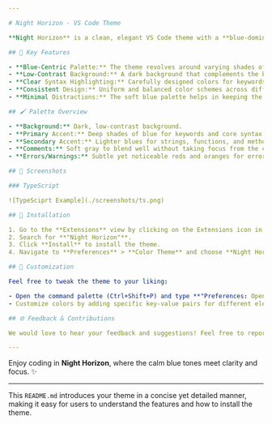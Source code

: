 ```yaml
---

# Night Horizon - VS Code Theme

**Night Horizon** is a clean, elegant VS Code theme with a **blue-dominant** color palette, designed to provide a calming, distraction-free coding environment. This theme is perfect for developers who enjoy working in a cool-toned atmosphere, optimizing both aesthetics and readability.

## 🌟 Key Features

- **Blue-Centric Palette:** The theme revolves around varying shades of blue, creating a soothing coding environment without sacrificing clarity.
- **Low-Contrast Background:** A dark background that complements the blue tones, reducing eye strain and improving focus during long coding sessions.
- **Clear Syntax Highlighting:** Carefully designed colors for keywords, strings, comments, and functions, making the code more readable.
- **Consistent Design:** Uniform and balanced color schemes across different file types (JavaScript, TypeScript, HTML, CSS, etc.).
- **Minimal Distractions:** The soft blue palette helps in keeping the interface clean, allowing you to focus on your code.

## 🖌️ Palette Overview

- **Background:** Dark, low-contrast background.
- **Primary Accent:** Deep shades of blue for keywords and core syntax elements.
- **Secondary Accent:** Lighter blues for strings, functions, and methods.
- **Comments:** Soft gray to blend well without taking focus from the code.
- **Errors/Warnings:** Subtle yet noticeable reds and oranges for errors and warnings, ensuring visibility without overwhelming the palette.

## 📸 Screenshots

### TypeScript

![TypeSciprt Example](./screenshots/ts.png)

## 🔧 Installation

1. Go to the **Extensions** view by clicking on the Extensions icon in the Activity Bar on the side of the window.
2. Search for **"Night Horizon"**.
3. Click **Install** to install the theme.
4. Navigate to **Preferences** > **Color Theme** and choose **Night Horizon**.

## 📝 Customization

Feel free to tweak the theme to your liking:

- Open the command palette (Ctrl+Shift+P) and type **"Preferences: Open Settings (JSON)"**.
- Customize colors by adding specific key-value pairs for different elements.

## 🌐 Feedback & Contributions

We would love to hear your feedback and suggestions! Feel free to report issues or contribute on our [GitHub repository](https://github.com/ardinugrxha/night-horizon).

---
```


Enjoy coding in **Night Horizon**, where the calm blue tones meet clarity and focus. ✨

---

This `README.md` introduces your theme in a concise yet detailed manner, making it easy for users to understand the features and how to install the theme.
